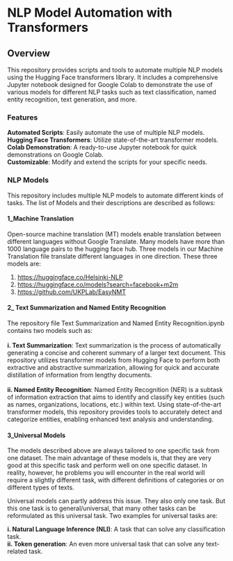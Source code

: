 # NLP Model Automation with Transformers
## Overview
This repository provides scripts and tools to automate multiple NLP models using the Hugging Face transformers library. It includes a comprehensive Jupyter notebook designed for Google Colab to demonstrate the use of various models for different NLP tasks such as text classification, named entity recognition, text generation, and more.

### Features
**Automated Scripts**: Easily automate the use of multiple NLP models. <br />
**Hugging Face Transformers**: Utilize state-of-the-art transformer models. <br />
**Colab Demonstration**: A ready-to-use Jupyter notebook for quick demonstrations on Google Colab.<br />
**Customizable**: Modify and extend the scripts for your specific needs.

### NLP Models
This repository includes multiple NLP models to automate different kinds of tasks. The list of Models and their descriptions are described as follows:
#### 1_Machine Translation
Open-source machine translation (MT) models enable translation between different languages without Google Translate. Many models have more than 1000 language pairs to the hugging face hub. 
Three models in our Machine Translation file translate different languages in one direction. These three models are:
 1. https://huggingface.co/Helsinki-NLP
 2. https://huggingface.co/models?search=facebook+m2m
 3. https://github.com/UKPLab/EasyNMT

#### 2_ Text Summarization and Named Entity Recognition
The repository file Text Summarization and Named Entity Recognition.ipynb contains two models such as:<br />
<br />
**i. Text Summarization**:
Text summarization is the process of automatically generating a concise and coherent summary of a larger text document. This repository utilizes transformer models from Hugging Face to perform both extractive and abstractive summarization, allowing for quick and accurate distillation of information from lengthy documents.<br />
<br />
**ii. Named Entity Recognition**:
Named Entity Recognition (NER) is a subtask of information extraction that aims to identify and classify key entities (such as names, organizations, locations, etc.) within text. Using state-of-the-art transformer models, this repository provides tools to accurately detect and categorize entities, enabling enhanced text analysis and understanding.

#### 3_Universal Models
The models described above are always tailored to one specific task from one dataset. The main advantage of these models is, that they are very good at this specific task and perform well on one specific dataset. In reality, however, he problems you will encounter in the real world will require a slightly different task, with different definitions of categories or on different types of texts.<br />

Universal models can partly address this issue. They also only one task. But this one task is to general/universal, that many other tasks can be reformulated as this universal task. Two examples for universal tasks are:<br />

**i. Natural Language Inference (NLI)**: A task that can solve any classification task.<br />
**ii. Token generation**: An even more universal task that can solve any text-related task.<br />


